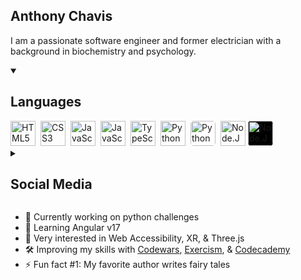 ## Anthony Chavis

I am a passionate software engineer and former electrician with a background in biochemistry and psychology.

<details open>
    <summary style='cursor: pointer;'><h2>Languages</h2></summary>
    <img alt='HTML5' align='left' width='40px' style='margin-right: 8px;' src="https://cdn.jsdelivr.net/gh/devicons/devicon/icons/html5/html5-plain.svg" />
    <img alt='CSS3' align='left' width='40px' style='margin-right: 8px;' src="https://cdn.jsdelivr.net/gh/devicons/devicon/icons/css3/css3-plain.svg" />
    <img alt='JavaScript' align='left' width='40px' style='margin-right: 8px;' src="https://cdn.jsdelivr.net/gh/devicons/devicon/icons/javascript/javascript-plain.svg#gh-dark-mode-only" />
    <img alt='JavaScript' align='left' width='40px' style='margin-right: 8px;' src="https://cdn.jsdelivr.net/gh/devicons/devicon/icons/javascript/javascript-original.svg#gh-light-mode-only" />
    <img alt='TypeScript' align='left' width='40px' style='margin-right: 8px;' src="https://cdn.jsdelivr.net/gh/devicons/devicon/icons/typescript/typescript-plain.svg" />
    <img alt='Python' align='left' width='40px' style='margin-right: 8px;' src="https://cdn.jsdelivr.net/gh/devicons/devicon/icons/python/python-original.svg#gh-dark-mode-only" />
    <img alt='Python' align='left' width='40px' style='background-color:white;border-radius:5px;margin-right:8px;' src="https://cdn.jsdelivr.net/gh/devicons/devicon/icons/python/python-original.svg#gh-light-mode-only" />
    <img alt='Node.JS' width='40px' src="https://cdn.jsdelivr.net/gh/devicons/devicon/icons/nodejs/nodejs-original.svg#gh-dark-mode-only" />
    <img alt='Node.JS' width='40px' style='background-color:black;border-radius:5px;' src="https://cdn.jsdelivr.net/gh/devicons/devicon/icons/nodejs/nodejs-original.svg#gh-light-mode-only" />
</details>


<details>
    <summary>
        <h2>Social Media</h2>
    </summary>

[<img alt='LinkedIn' align='left' width='40px' style='margin-right: 8px;' src="https://cdn.jsdelivr.net/gh/devicons/devicon/icons/linkedin/linkedin-original.svg#gh-dark-mode-only" />](https://www.linkedin.com/in/anthony-chavis/#gh-dark-mode-only)
[<img alt='LinkedIn' align='left' width='40px' style='margin-right: 8px;' src="https://cdn.jsdelivr.net/gh/devicons/devicon/icons/linkedin/linkedin-plain.svg#gh-light-mode-only" />](https://www.linkedin.com/in/anthony-chavis/#gh-light-mode-only)
[<img alt='Twitter / X' width='40px' src="https://cdn.jsdelivr.net/gh/devicons/devicon/icons/twitter/twitter-original.svg" />][twitter]

</details>



- 🔬 Currently working on python challenges
- 🌱 Learning Angular v17
- 🔭 Very interested in Web Accessibility, XR, & Three.js
- 🛠️ Improving my skills with [Codewars][codewars], [Exercism][exercism], & [Codecademy][codecademy]
- ⚡ Fun fact #1: My favorite author writes fairy tales
<!-- - ⚡ Fun fact #2: There is one video game I enjoy playing == retired q3 2023 -->




<!-- [currentProject]: -->
[codecademy]: https://www.codecademy.com/profiles/AnthonyCh.
[codewars]: https://www.codewars.com/users/gitanthony
[exercism]: https://exercism.org/profiles/anthonychavis
[twitter]: https://twitter.com/gitanthony1
<!-- [linkedin]: https://www.linkedin.com/in/anthony-chavis/ -->

<!--


**anthonychavis/anthonychavis** is a ✨ _special_ ✨ repository because its `README.md` (this file) appears on your GitHub profile.

Here are some ideas to get you started:

- 🔭 I’m currently working on ...
- 🌱 I’m currently learning ...
- 👯 I’m looking to collaborate on ...
- 🤔 I’m looking for help with ...
- 💬 Ask me about ...
- 📫 How to reach me: ...
- 😄 Pronouns: ...
- ⚡ Fun fact: ...
-->
